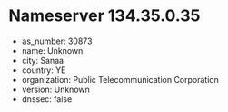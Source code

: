 # Nameserver 134.35.0.35

* as_number: 30873
* name: Unknown
* city: Sanaa
* country: YE
* organization: Public Telecommunication Corporation
* version: Unknown
* dnssec: false
